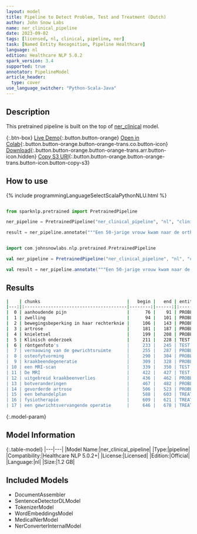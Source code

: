 ```yaml
---
layout: model
title: Pipeline to Detect Problem, Test and Treatment (Dutch)
author: John Snow Labs
name: ner_clinical_pipeline
date: 2023-09-02
tags: [licensed, nl, clinical, pipeline, ner]
task: [Named Entity Recognition, Pipeline Healthcare]
language: nl
edition: Healthcare NLP 5.0.2
spark_version: 3.4
supported: true
annotator: PipelineModel
article_header:
  type: cover
use_language_switcher: "Python-Scala-Java"
---
```


## Description

This pretrained pipeline is built on the top of [ner_clinical](https://nlp.johnsnowlabs.com/2023/08/29/ner_clinical_tr.html) model.

{:.btn-box}
[Live Demo](https://demo.johnsnowlabs.com/healthcare/NER_CLINICAL_MULTI/){:.button.button-orange}
[Open in Colab](https://colab.research.google.com/github/JohnSnowLabs/spark-nlp-workshop/blob/master/tutorials/streamlit_notebooks/healthcare/NER_CLINICAL_MULTI.ipynb){:.button.button-orange.button-orange-trans.co.button-icon}
[Download](https://s3.amazonaws.com/auxdata.johnsnowlabs.com/clinical/models/ner_clinical_pipeline_nl_5.0.2_3.4_1693693177772.zip){:.button.button-orange.button-orange-trans.arr.button-icon.hidden}
[Copy S3 URI](s3://auxdata.johnsnowlabs.com/clinical/models/ner_clinical_pipeline_nl_5.0.2_3.4_1693693177772.zip){:.button.button-orange.button-orange-trans.button-icon.button-copy-s3}

## How to use



<div class="tabs-box" markdown="1">
{% include programmingLanguageSelectScalaPythonNLU.html %}
  
```python

from sparknlp.pretrained import PretrainedPipeline

ner_pipeline = PretrainedPipeline("ner_clinical_pipeline", "nl", "clinical/models")

result = ner_pipeline.annotate("""Een 50-jarige vrouw kwam naar de orthopedische polikliniek met klachten van aanhoudende pijn, zwelling en bewegingsbeperking in haar rechterknie. Ze meldde een voorgeschiedenis van artrose en eerder knieletsel. Klinisch onderzoek en röntgenfoto's toonden vernauwing van de gewrichtsruimte, osteofytvorming en kraakbeendegeneratie. Er werd een MRI-scan besteld om de diagnose te bevestigen en de ernst ervan te beoordelen. De MRI toonde uitgebreid kraakbeenverlies en botveranderingen die overeenkwamen met gevorderde artrose. Na afweging van de toestand en voorkeuren van de patiënt werd een behandelplan met fysiotherapie en de mogelijkheid van een gewrichtsvervangende operatie besproken.""")

```
```scala

import com.johnsnowlabs.nlp.pretrained.PretrainedPipeline

val ner_pipeline = PretrainedPipeline("ner_clinical_pipeline", "nl", "clinical/models")

val result = ner_pipeline.annotate("""Een 50-jarige vrouw kwam naar de orthopedische polikliniek met klachten van aanhoudende pijn, zwelling en bewegingsbeperking in haar rechterknie. Ze meldde een voorgeschiedenis van artrose en eerder knieletsel. Klinisch onderzoek en röntgenfoto's toonden vernauwing van de gewrichtsruimte, osteofytvorming en kraakbeendegeneratie. Er werd een MRI-scan besteld om de diagnose te bevestigen en de ernst ervan te beoordelen. De MRI toonde uitgebreid kraakbeenverlies en botveranderingen die overeenkwamen met gevorderde artrose. Na afweging van de toestand en voorkeuren van de patiënt werd een behandelplan met fysiotherapie en de mogelijkheid van een gewrichtsvervangende operatie besproken.""")

```
</div>

## Results

```bash
|    | chunks                                 |   begin |   end | entities   |
|---:|:---------------------------------------|--------:|------:|:-----------|
|  0 | aanhoudende pijn                       |      76 |    91 | PROBLEM    |
|  1 | zwelling                               |      94 |   101 | PROBLEM    |
|  2 | bewegingsbeperking in haar rechterknie |     106 |   143 | PROBLEM    |
|  3 | artrose                                |     181 |   187 | PROBLEM    |
|  4 | knieletsel                             |     199 |   208 | PROBLEM    |
|  5 | Klinisch onderzoek                     |     211 |   228 | TEST       |
|  6 | röntgenfoto's                          |     233 |   245 | TEST       |
|  7 | vernauwing van de gewrichtsruimte      |     255 |   287 | PROBLEM    |
|  8 | osteofytvorming                        |     290 |   304 | PROBLEM    |
|  9 | kraakbeendegeneratie                   |     309 |   328 | PROBLEM    |
| 10 | een MRI-scan                           |     339 |   350 | TEST       |
| 11 | De MRI                                 |     422 |   427 | TEST       |
| 12 | uitgebreid kraakbeenverlies            |     436 |   462 | PROBLEM    |
| 13 | botveranderingen                       |     467 |   482 | PROBLEM    |
| 14 | gevorderde artrose                     |     506 |   523 | PROBLEM    |
| 15 | een behandelplan                       |     588 |   603 | TREATMENT  |
| 16 | fysiotherapie                          |     609 |   621 | TREATMENT  |
| 17 | een gewrichtsvervangende operatie      |     646 |   678 | TREATMENT  |
```

{:.model-param}
## Model Information

{:.table-model}
|---|---|
|Model Name:|ner_clinical_pipeline|
|Type:|pipeline|
|Compatibility:|Healthcare NLP 5.0.2+|
|License:|Licensed|
|Edition:|Official|
|Language:|nl|
|Size:|1.2 GB|

## Included Models

- DocumentAssembler
- SentenceDetectorDLModel
- TokenizerModel
- WordEmbeddingsModel
- MedicalNerModel
- NerConverterInternalModel
